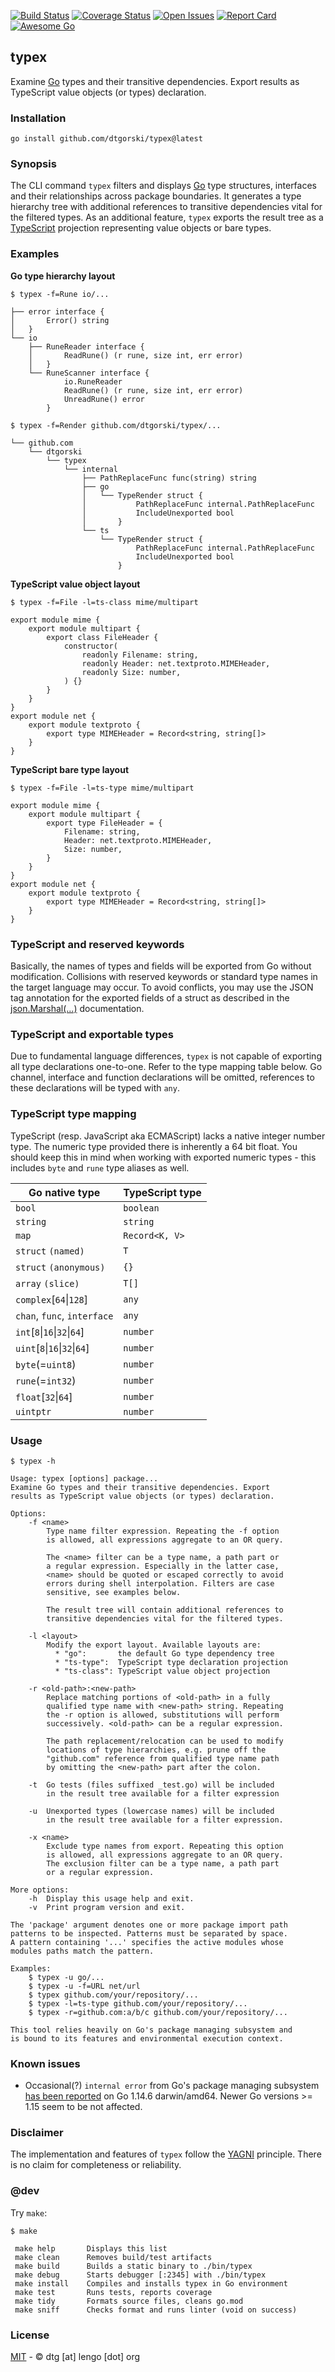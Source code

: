 [![Build Status](https://travis-ci.org/dtgorski/typex.svg?branch=master)](https://travis-ci.org/dtgorski/typex)
[![Coverage Status](https://coveralls.io/repos/github/dtgorski/typex/badge.svg?branch=master)](https://coveralls.io/github/dtgorski/typex?branch=master)
[![Open Issues](https://img.shields.io/github/issues/dtgorski/typex.svg)](https://github.com/dtgorski/typex/issues)
[![Report Card](https://goreportcard.com/badge/github.com/dtgorski/typex)](https://goreportcard.com/report/github.com/dtgorski/typex)
[![Awesome Go](https://awesome.re/badge.svg)](https://github.com/avelino/awesome-go#user-content-go-tools)

## typex

Examine [Go](https://golang.org/) types and their transitive dependencies. Export results as TypeScript value objects (or types) declaration.

### Installation
```
go install github.com/dtgorski/typex@latest
```

### Synopsis
The CLI command ```typex``` filters and displays [Go](https://golang.org/) type structures, interfaces and their relationships across package boundaries.
It generates a type hierarchy tree with additional references to transitive dependencies vital for the filtered types.
As an additional feature, ```typex``` exports the result tree as a [TypeScript](https://www.typescriptlang.org/) projection representing value objects or bare types.

### Examples
**Go type hierarchy layout**
  ```
  $ typex -f=Rune io/...

  ├── error interface {
  │       Error() string
  │   }
  └── io
      ├── RuneReader interface {
      │       ReadRune() (r rune, size int, err error)
      │   }
      └── RuneScanner interface {
              io.RuneReader
              ReadRune() (r rune, size int, err error)
              UnreadRune() error
          }
  ```
  ```
  $ typex -f=Render github.com/dtgorski/typex/...

  └── github.com
      └── dtgorski
          └── typex
              └── internal
                  ├── PathReplaceFunc func(string) string
                  ├── go
                  │   └── TypeRender struct {
                  │           PathReplaceFunc internal.PathReplaceFunc
                  │           IncludeUnexported bool
                  │       }
                  └── ts
                      └── TypeRender struct {
                              PathReplaceFunc internal.PathReplaceFunc
                              IncludeUnexported bool
                          }

  ```

**TypeScript value object layout**
  ```
  $ typex -f=File -l=ts-class mime/multipart

  export module mime {
      export module multipart {
          export class FileHeader {
              constructor(
                  readonly Filename: string,
                  readonly Header: net.textproto.MIMEHeader,
                  readonly Size: number,
              ) {}
          }
      }
  }
  export module net {
      export module textproto {
          export type MIMEHeader = Record<string, string[]>
      }
  }
  ```

**TypeScript bare type layout**
  ```
  $ typex -f=File -l=ts-type mime/multipart

  export module mime {
      export module multipart {
          export type FileHeader = {
              Filename: string,
              Header: net.textproto.MIMEHeader,
              Size: number,
          }
      }
  }
  export module net {
      export module textproto {
          export type MIMEHeader = Record<string, string[]>
      }
  }
  ```

### TypeScript and reserved keywords
Basically, the names of types and fields will be exported from Go without modification.
Collisions with reserved keywords or standard type names in the target language may occur.
To avoid conflicts, you may use the JSON tag annotation for the exported fields of a struct as described in the [json.Marshal(...)](https://golang.org/pkg/encoding/json/#Marshal) documentation.

### TypeScript and exportable types
Due to fundamental language differences, ```typex``` is not capable of exporting all type declarations one-to-one. Refer to the type mapping table below. 
Go channel, interface and function declarations will be omitted, references to these declarations will be typed with ```any```.

### TypeScript type mapping
TypeScript (resp. JavaScript aka ECMAScript) lacks a native integer number type.
The numeric type provided there is inherently a 64 bit float.
You should keep this in mind when working with exported numeric types - this includes `byte` and `rune` type aliases as well.    

|Go native type|TypeScript type
| --- | ---
|```bool```|```boolean```
|```string```|```string```
|```map```|```Record<K, V>```
|```struct``` ```(named)```|```T```
|```struct``` ```(anonymous)```|```{}```
|```array``` ```(slice)```|```T[]```
|```complex```[```64```&vert;```128```]|```any```
|```chan```, ```func```, ```interface```|```any```
|```int```[```8```&vert;```16```&vert;```32```&vert;```64```]|```number```
|```uint```[```8```&vert;```16```&vert;```32```&vert;```64```]|```number```
|```byte```(=```uint8```)|```number```
|```rune```(=```int32```)|```number```
|```float```[```32```&vert;```64```]|```number```
|```uintptr```|```number```

### Usage

```
$ typex -h
```
```
Usage: typex [options] package...
Examine Go types and their transitive dependencies. Export
results as TypeScript value objects (or types) declaration.

Options:
    -f <name>
        Type name filter expression. Repeating the -f option
        is allowed, all expressions aggregate to an OR query.

        The <name> filter can be a type name, a path part or
        a regular expression. Especially in the latter case,
        <name> should be quoted or escaped correctly to avoid
        errors during shell interpolation. Filters are case
        sensitive, see examples below.

        The result tree will contain additional references to
        transitive dependencies vital for the filtered types.

    -l <layout>
        Modify the export layout. Available layouts are:
          * "go":       the default Go type dependency tree
          * "ts-type":  TypeScript type declaration projection
          * "ts-class": TypeScript value object projection

    -r <old-path>:<new-path>
        Replace matching portions of <old-path> in a fully
        qualified type name with <new-path> string. Repeating
        the -r option is allowed, substitutions will perform
        successively. <old-path> can be a regular expression.
        
        The path replacement/relocation can be used to modify
        locations of type hierarchies, e.g. prune off the
        "github.com" reference from qualified type name path
        by omitting the <new-path> part after the colon. 

    -t  Go tests (files suffixed _test.go) will be included
        in the result tree available for a filter expression

    -u  Unexported types (lowercase names) will be included
        in the result tree available for a filter expression.

    -x <name> 
        Exclude type names from export. Repeating this option
        is allowed, all expressions aggregate to an OR query.
        The exclusion filter can be a type name, a path part
        or a regular expression.

More options:
    -h  Display this usage help and exit.
    -v  Print program version and exit.

The 'package' argument denotes one or more package import path
patterns to be inspected. Patterns must be separated by space.
A pattern containing '...' specifies the active modules whose
modules paths match the pattern.

Examples:
    $ typex -u go/...
    $ typex -u -f=URL net/url
    $ typex github.com/your/repository/...
    $ typex -l=ts-type github.com/your/repository/...
    $ typex -r=github.com:a/b/c github.com/your/repository/...

This tool relies heavily on Go's package managing subsystem and
is bound to its features and environmental execution context.
```

### Known issues
* Occasional(?) ```internal error``` from Go's package managing subsystem [has been reported](https://github.com/dtgorski/typex/issues/4) on Go 1.14.6 darwin/amd64. Newer Go versions >= 1.15 seem to be not affected.

### Disclaimer
The implementation and features of ```typex``` follow the [YAGNI](https://en.wikipedia.org/wiki/You_aren%27t_gonna_need_it) principle.
There is no claim for completeness or reliability.

### @dev
Try ```make```:
```
$ make

 make help       Displays this list
 make clean      Removes build/test artifacts
 make build      Builds a static binary to ./bin/typex
 make debug      Starts debugger [:2345] with ./bin/typex
 make install    Compiles and installs typex in Go environment
 make test       Runs tests, reports coverage
 make tidy       Formats source files, cleans go.mod
 make sniff      Checks format and runs linter (void on success)
```

### License
[MIT](https://opensource.org/licenses/MIT) - © dtg [at] lengo [dot] org

